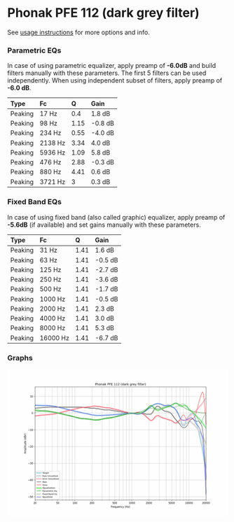# Phonak PFE 112 (dark grey filter)
See [usage instructions](https://github.com/jaakkopasanen/AutoEq#usage) for more options and info.

### Parametric EQs
In case of using parametric equalizer, apply preamp of **-6.0dB** and build filters manually
with these parameters. The first 5 filters can be used independently.
When using independent subset of filters, apply preamp of **-6.0 dB**.

| Type    | Fc      |    Q | Gain    |
|:--------|:--------|:-----|:--------|
| Peaking | 17 Hz   | 0.4  | 1.8 dB  |
| Peaking | 98 Hz   | 1.15 | -0.8 dB |
| Peaking | 234 Hz  | 0.55 | -4.0 dB |
| Peaking | 2138 Hz | 3.34 | 4.0 dB  |
| Peaking | 5936 Hz | 1.09 | 5.8 dB  |
| Peaking | 476 Hz  | 2.88 | -0.3 dB |
| Peaking | 880 Hz  | 4.41 | 0.6 dB  |
| Peaking | 3721 Hz | 3    | 0.3 dB  |

### Fixed Band EQs
In case of using fixed band (also called graphic) equalizer, apply preamp of **-5.6dB**
(if available) and set gains manually with these parameters.

| Type    | Fc       |    Q | Gain    |
|:--------|:---------|:-----|:--------|
| Peaking | 31 Hz    | 1.41 | 1.6 dB  |
| Peaking | 63 Hz    | 1.41 | -0.5 dB |
| Peaking | 125 Hz   | 1.41 | -2.7 dB |
| Peaking | 250 Hz   | 1.41 | -3.6 dB |
| Peaking | 500 Hz   | 1.41 | -1.7 dB |
| Peaking | 1000 Hz  | 1.41 | -0.5 dB |
| Peaking | 2000 Hz  | 1.41 | 2.3 dB  |
| Peaking | 4000 Hz  | 1.41 | 3.0 dB  |
| Peaking | 8000 Hz  | 1.41 | 5.3 dB  |
| Peaking | 16000 Hz | 1.41 | -6.7 dB |

### Graphs
![](./Phonak%20PFE%20112%20(dark%20grey%20filter).png)